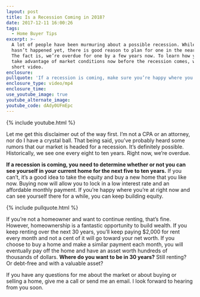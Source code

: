 ```yaml
---
layout: post
title: Is a Recession Coming in 2018?
date: 2017-12-11 16:00:26
tags:
  - Home Buyer Tips
excerpt: >-
  A lot of people have been murmuring about a possible recession. While it
  hasn’t happened yet, there is good reason to plan for one in the near future.
  The fact is, we’re overdue for one by a few years now. To learn how you can
  take advantage of market conditions now before the recession comes, watch this
  short video.
enclosure:
pullquote: 'If a recession is coming, make sure you’re happy where you’re at.'
enclosure_type: video/mp4
enclosure_time:
use_youtube_image: true
youtube_alternate_image:
youtube_code: dAdy0UFmEpc
---
```



{% include youtube.html %}

Let me get this disclaimer out of the way first. I’m not a CPA or an attorney, nor do I have a crystal ball. That being said, you’ve probably heard some rumors that our market is headed for a recession. It’s definitely possible. Historically, we see one every eight to ten years. Right now, we’re overdue.

**If a recession is coming, you need to determine whether or not you can see yourself in your current home for the next five to ten years.** If you can’t, it’s a good idea to take the equity and buy a new home that you like now. Buying now will allow you to lock in a low interest rate and an affordable monthly payment. If you’re happy where you’re at right now and can see yourself there for a while, you can keep building equity.

{% include pullquote.html %}

If you’re not a homeowner and want to continue renting, that’s fine. However, homeownership is a fantastic opportunity to build wealth. If you keep renting over the next 30 years, you’ll keep paying $2,000 for rent every month and not a cent of it will go toward your net worth. If you choose to buy a home and make a similar payment each month, you will eventually pay off the home and have an asset worth hundreds of thousands of dollars. **Where do you want to be in 30 years?** Still renting? Or debt-free and with a valuable asset?

If you have any questions for me about the market or about buying or selling a home, give me a call or send me an email. I look forward to hearing from you soon.